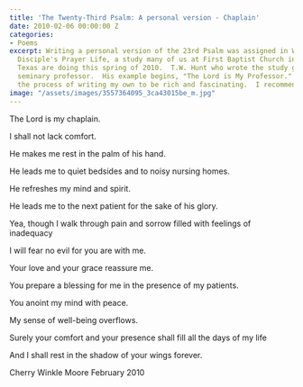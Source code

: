 ```yaml
---
title: 'The Twenty-Third Psalm: A personal version - Chaplain'
date: 2010-02-06 00:00:00 Z
categories:
- Poems
excerpt: Writing a personal version of the 23rd Psalm was assigned in Week Three of
  Disciple's Prayer Life, a study many of us at First Baptist Church in College Station,
  Texas are doing this spring of 2010.  T.W. Hunt who wrote the study guide was a
  seminary professor.  His example begins, "The Lord is My Professor."  I have found
  the process of writing my own to be rich and fascinating.  I recommend it to you.
image: "/assets/images/3557364095_3ca43015be_m.jpg"
---
```


The Lord is my chaplain.

I shall not lack comfort.

He makes me rest in the palm of his hand.

He leads me to quiet bedsides and to noisy nursing homes.

He refreshes my mind and spirit.

He leads me to the next patient for the sake of his glory.

Yea, though I walk through pain and sorrow filled with feelings of inadequacy

I will fear no evil for you are with me.

Your love and your grace reassure me.

You prepare a blessing for me in the presence of my patients.

You anoint my mind with peace.

My sense of well-being overflows.

Surely your comfort and your presence shall fill all the days of my life

And I shall rest in the shadow of your wings forever.

Cherry Winkle Moore
February 2010
